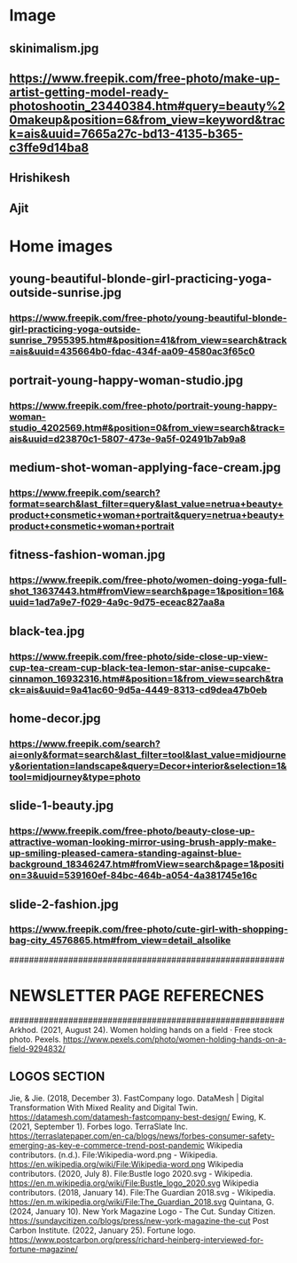 # Image

## skinimalism.jpg

## https://www.freepik.com/free-photo/make-up-artist-getting-model-ready-photoshootin_23440384.htm#query=beauty%20makeup&position=6&from_view=keyword&track=ais&uuid=7665a27c-bd13-4135-b365-c3ffe9d14ba8

## Hrishikesh
## Ajit

# Home images

## young-beautiful-blonde-girl-practicing-yoga-outside-sunrise.jpg

### https://www.freepik.com/free-photo/young-beautiful-blonde-girl-practicing-yoga-outside-sunrise_7955395.htm#&position=41&from_view=search&track=ais&uuid=435664b0-fdac-434f-aa09-4580ac3f65c0

## portrait-young-happy-woman-studio.jpg

### https://www.freepik.com/free-photo/portrait-young-happy-woman-studio_4202569.htm#&position=0&from_view=search&track=ais&uuid=d23870c1-5807-473e-9a5f-02491b7ab9a8

## medium-shot-woman-applying-face-cream.jpg

### https://www.freepik.com/search?format=search&last_filter=query&last_value=netrua+beauty+product+consmetic+woman+portrait&query=netrua+beauty+product+consmetic+woman+portrait

## fitness-fashion-woman.jpg

### https://www.freepik.com/free-photo/women-doing-yoga-full-shot_13637443.htm#fromView=search&page=1&position=16&uuid=1ad7a9e7-f029-4a9c-9d75-eceac827aa8a

## black-tea.jpg

### https://www.freepik.com/free-photo/side-close-up-view-cup-tea-cream-cup-black-tea-lemon-star-anise-cupcake-cinnamon_16932316.htm#&position=1&from_view=search&track=ais&uuid=9a41ac60-9d5a-4449-8313-cd9dea47b0eb

## home-decor.jpg

### https://www.freepik.com/search?ai=only&format=search&last_filter=tool&last_value=midjourney&orientation=landscape&query=Decor+interior&selection=1&tool=midjourney&type=photo

## slide-1-beauty.jpg

### https://www.freepik.com/free-photo/beauty-close-up-attractive-woman-looking-mirror-using-brush-apply-make-up-smiling-pleased-camera-standing-against-blue-background_18346247.htm#fromView=search&page=1&position=3&uuid=539160ef-84bc-464b-a054-4a381745e16c

## slide-2-fashion.jpg

### https://www.freepik.com/free-photo/cute-girl-with-shopping-bag-city_4576865.htm#from_view=detail_alsolike

########################################################
# NEWSLETTER PAGE REFERECNES
########################################################
Arkhod. (2021, August 24). Women holding hands on a field · Free stock photo. Pexels. https://www.pexels.com/photo/women-holding-hands-on-a-field-9294832/

## LOGOS SECTION 
Jie, & Jie. (2018, December 3). FastCompany logo. DataMesh | Digital Transformation With Mixed Reality and Digital Twin. https://datamesh.com/datamesh-fastcompany-best-design/
Ewing, K. (2021, September 1). Forbes logo. TerraSlate Inc. https://terraslatepaper.com/en-ca/blogs/news/forbes-consumer-safety-emerging-as-key-e-commerce-trend-post-pandemic
Wikipedia contributors. (n.d.). File:Wikipedia-word.png - Wikipedia. https://en.wikipedia.org/wiki/File:Wikipedia-word.png
Wikipedia contributors. (2020, July 8). File:Bustle logo 2020.svg - Wikipedia. https://en.m.wikipedia.org/wiki/File:Bustle_logo_2020.svg
Wikipedia contributors. (2018, January 14). File:The Guardian 2018.svg - Wikipedia. https://en.m.wikipedia.org/wiki/File:The_Guardian_2018.svg
Quintana, G. (2024, January 10). New York Magazine Logo - The Cut. Sunday Citizen. https://sundaycitizen.co/blogs/press/new-york-magazine-the-cut
Post Carbon Institute. (2022, January 25). Fortune logo. https://www.postcarbon.org/press/richard-heinberg-interviewed-for-fortune-magazine/